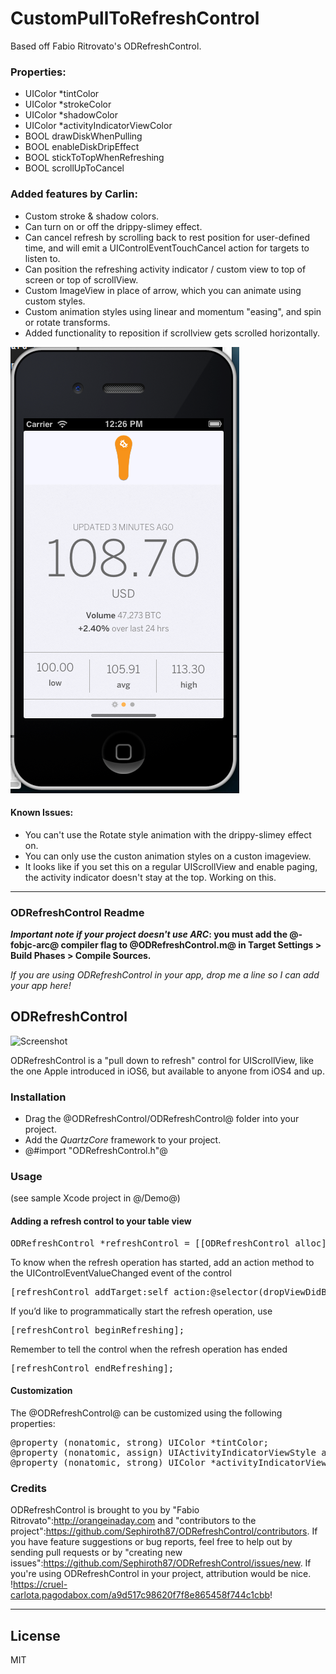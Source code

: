 # CustomPullToRefreshControl

Based off Fabio Ritrovato's ODRefreshControl.

### Properties:

 * UIColor \*tintColor
 * UIColor \*strokeColor
 * UIColor \*shadowColor
 * UIColor \*activityIndicatorViewColor
 * BOOL drawDiskWhenPulling
 * BOOL enableDiskDripEffect
 * BOOL stickToTopWhenRefreshing
 * BOOL scrollUpToCancel

### Added features by Carlin:

 * Custom stroke & shadow colors.
 * Can turn on or off the drippy-slimey effect.
 * Can cancel refresh by scrolling back to rest position for user-defined time,
   and will emit a UIControlEventTouchCancel action for targets to listen to.
 * Can position the refreshing activity indicator / custom view to top of screen
   or top of scrollView.
 * Custom ImageView in place of arrow, which you can animate using custom styles.
 * Custom animation styles using linear and momentum "easing", and spin or rotate transforms.
 * Added functionality to reposition if scrollview gets scrolled horizontally.

![Enhancements](/screenshot.png "Enhancements")

#### Known Issues:

 * You can't use the Rotate style animation with the drippy-slimey effect on.
 * You can only use the custon animation styles on a custon imageview.
 * It looks like if you set this on a regular UIScrollView and enable paging, the activity indicator doesn't stay at the top. Working on this.


-----------------------
### ODRefreshControl Readme

__*Important note if your project doesn't use ARC*: you must add the @-fobjc-arc@ compiler flag to @ODRefreshControl.m@ in Target Settings > Build Phases > Compile Sources.__

*If you are using ODRefreshControl in your app, drop me a line so I can add your app here!*

## ODRefreshControl

![Screenshot](http://www.orangeinaday.com/img/ODRefreshControl.jpg "ODRefresh")

ODRefreshControl is a "pull down to refresh" control for UIScrollView, like the one Apple introduced in iOS6, but available to anyone from iOS4 and up.

### Installation

* Drag the @ODRefreshControl/ODRefreshControl@ folder into your project.
* Add the *QuartzCore* framework to your project.
* @#import "ODRefreshControl.h"@

### Usage

(see sample Xcode project in @/Demo@)

#### Adding a refresh control to your table view

<pre>
ODRefreshControl *refreshControl = [[ODRefreshControl alloc] initInScrollView:self.scrollView];
</pre>

To know when the refresh operation has started, add an action method to the UIControlEventValueChanged event of the control

<pre>
[refreshControl addTarget:self action:@selector(dropViewDidBeginRefreshing:) forControlEvents:UIControlEventValueChanged];
</pre>

If you’d like to programmatically start the refresh operation, use

<pre>
[refreshControl beginRefreshing];
</pre>

Remember to tell the control when the refresh operation has ended

<pre>
[refreshControl endRefreshing];
</pre>

#### Customization

The @ODRefreshControl@ can be customized using the following properties:

<pre>
@property (nonatomic, strong) UIColor *tintColor;
@property (nonatomic, assign) UIActivityIndicatorViewStyle activityIndicatorViewStyle;
@property (nonatomic, strong) UIColor *activityIndicatorViewColor; // iOS5 or more
</pre>

### Credits

ODRefreshControl is brought to you by "Fabio Ritrovato":http://orangeinaday.com and "contributors to the project":https://github.com/Sephiroth87/ODRefreshControl/contributors. If you have feature suggestions or bug reports, feel free to help out by sending pull requests or by "creating new issues":https://github.com/Sephiroth87/ODRefreshControl/issues/new. If you're using ODRefreshControl in your project, attribution would be nice.
!https://cruel-carlota.pagodabox.com/a9d517c98620f7f8e865458f744c1cbb!


------------------------------------
## License
MIT
